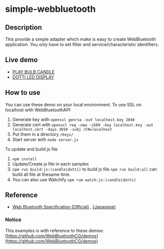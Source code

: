 # simple-webbluetooth

## Description
This provide a simple adapter which make is easy to create WebBluetooth application.
You only have to set filter and service/characteristic identifiers.

## Live demo

- [PLAY BULB CANDLE](https://tkybpp.github.io/simple-webbluetooth/candle/)
- [DOTTI LED DISPLAY](https://tkybpp.github.io/simple-webbluetooth/dotti/)

## How to use
You can use these demo on your local environment.
To use SSL on localhost with WebBluetoothAPI
  1. Generate key with `openssl genrsa -out localhost.key 2048`
  2. Generate cert with `openssl req -new -x509 -key localhost.key -out localhost.cert -days 3650 -subj /CN=localhost`
  3. Put them in a directory `/keys/`
  4. Start server with  `node server.js`

To update and build js file
 1. `npm install`
 2. Update/Create js file in each samples
 3. `npm run build:js:(candle|dotti)` to build js file
      `npm run build:all` can build all file at thesame time.
 4. You can also use Watchify `npm rum watch:js:(candle|dotti)`

## Reference

- [Web Bluetooth Specification (Official)](https://webbluetoothcg.github.io/web-bluetooth/) , [(Japanese)](https://tkybpp.github.io/web-bluetooth-jp/)

### Notice
This examples is with reference to these demos:
[https://github.com/WebBluetoothCG/demos](https://github.com/WebBluetoothCG/demos)
